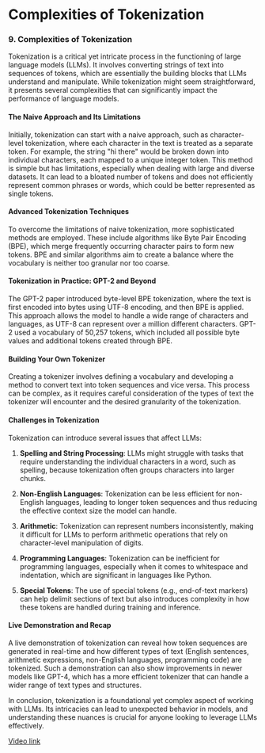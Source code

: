 # Complexities of Tokenization

### 9. Complexities of Tokenization

Tokenization is a critical yet intricate process in the functioning of large language models (LLMs). It involves converting strings of text into sequences of tokens, which are essentially the building blocks that LLMs understand and manipulate. While tokenization might seem straightforward, it presents several complexities that can significantly impact the performance of language models.

#### The Naive Approach and Its Limitations

Initially, tokenization can start with a naive approach, such as character-level tokenization, where each character in the text is treated as a separate token. For example, the string "hi there" would be broken down into individual characters, each mapped to a unique integer token. This method is simple but has limitations, especially when dealing with large and diverse datasets. It can lead to a bloated number of tokens and does not efficiently represent common phrases or words, which could be better represented as single tokens.

#### Advanced Tokenization Techniques

To overcome the limitations of naive tokenization, more sophisticated methods are employed. These include algorithms like Byte Pair Encoding (BPE), which merge frequently occurring character pairs to form new tokens. BPE and similar algorithms aim to create a balance where the vocabulary is neither too granular nor too coarse.

#### Tokenization in Practice: GPT-2 and Beyond

The GPT-2 paper introduced byte-level BPE tokenization, where the text is first encoded into bytes using UTF-8 encoding, and then BPE is applied. This approach allows the model to handle a wide range of characters and languages, as UTF-8 can represent over a million different characters. GPT-2 used a vocabulary of 50,257 tokens, which included all possible byte values and additional tokens created through BPE.

#### Building Your Own Tokenizer

Creating a tokenizer involves defining a vocabulary and developing a method to convert text into token sequences and vice versa. This process can be complex, as it requires careful consideration of the types of text the tokenizer will encounter and the desired granularity of the tokenization.

#### Challenges in Tokenization

Tokenization can introduce several issues that affect LLMs:

1. **Spelling and String Processing**: LLMs might struggle with tasks that require understanding the individual characters in a word, such as spelling, because tokenization often groups characters into larger chunks.

2. **Non-English Languages**: Tokenization can be less efficient for non-English languages, leading to longer token sequences and thus reducing the effective context size the model can handle.

3. **Arithmetic**: Tokenization can represent numbers inconsistently, making it difficult for LLMs to perform arithmetic operations that rely on character-level manipulation of digits.

4. **Programming Languages**: Tokenization can be inefficient for programming languages, especially when it comes to whitespace and indentation, which are significant in languages like Python.

5. **Special Tokens**: The use of special tokens (e.g., end-of-text markers) can help delimit sections of text but also introduces complexity in how these tokens are handled during training and inference.

#### Live Demonstration and Recap

A live demonstration of tokenization can reveal how token sequences are generated in real-time and how different types of text (English sentences, arithmetic expressions, non-English languages, programming code) are tokenized. Such a demonstration can also show improvements in newer models like GPT-4, which has a more efficient tokenizer that can handle a wider range of text types and structures.

In conclusion, tokenization is a foundational yet complex aspect of working with LLMs. Its intricacies can lead to unexpected behavior in models, and understanding these nuances is crucial for anyone looking to leverage LLMs effectively.

[Video link](https://www.youtube.com/watch?v=zduSFxRajkE?t=258)